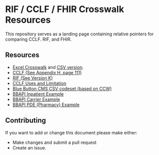 RIF / CCLF / FHIR Crosswalk Resources
=====================================

This repository serves as a landing page containing relative pointers for comparing CCLF. RIF, and FHIR.

Resources
---------

* [Excel Crosswalk](https://github.com/TransparentHealth/cclf-rif/blob/master/RIF-Medicare%20Blue%20Button_CARIN.xlsx) and [CSV version](https://github.com/TransparentHealth/cclf-rif/blob/master/rif-bb-cclf.csv).
* [CCLF (See Appendix H, page 111)](https://www.cms.gov/Medicare/Medicare-Fee-for-Service-Payment/sharedsavingsprogram/Downloads/MSSP-Reference-Table.PDF)
* [RIF (See Version K)](https://www.ccwdata.org/web/guest/data-dictionaries)
* [CCLF Uses and Limitation](https://pb22817.salientcloud.com/resources/CCLF_Uses_and_Limitations_v3.pdf)
* [Blue Button CMS CSV codeset (based on CCW)](https://github.com/CMSgov/bluebutton-csv-codesets)
* [BBAPI Inpatient Example](https://github.com/TransparentHealth/cclf-rif/blob/master/inpatient.json)
* [BBAPI Carrier Example](https://github.com/TransparentHealth/cclf-rif/blob/master/carrier.json)
* [BBAPI PDE (Pharmacy) Example](https://github.com/TransparentHealth/cclf-rif/blob/master/pde.json)


Contributing
------------

If you want to add or change this document please make either: 

* Make changes and submit a pull request
* Create an issue.
